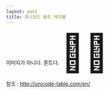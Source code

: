 ```yaml
---
layout: post
title: 유니코드 폰트 테이블
---
```

이미지가 아니다. 폰트다. <sub style="font-size:100px;">&#127804;&#127904; </sub>

참조 : http://unicode-table.com/en/

